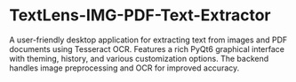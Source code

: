 # TextLens-IMG-PDF-Text-Extractor
A user-friendly desktop application for extracting text from images and PDF documents using Tesseract OCR. Features a rich PyQt6 graphical interface with theming, history, and various customization options. The backend handles image preprocessing and OCR for improved accuracy.
